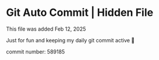 # Git Auto Commit | Hidden File

This file was added Feb 12, 2025

Just for fun and keeping my daily git commit active 🤪

commit number: 589185
